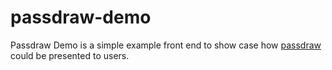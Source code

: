 # passdraw-demo

Passdraw Demo is a simple example front end to show case how
[passdraw](https://github.com/wchresta/passdraw) could be presented to users.


